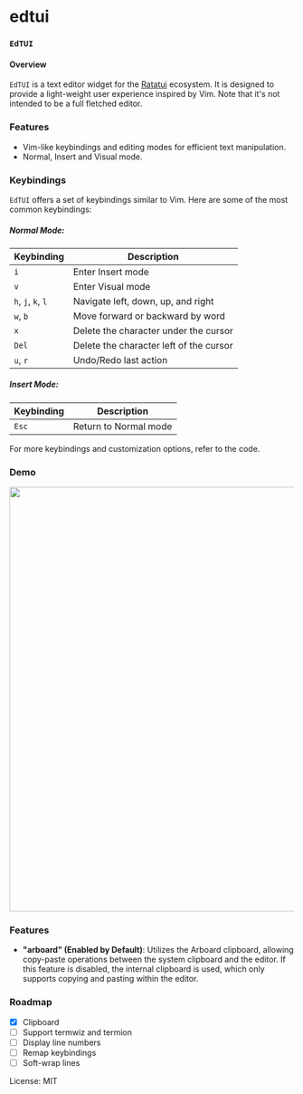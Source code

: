 # edtui

### `EdTUI`

#### Overview
`EdTUI` is a text editor widget for the [Ratatui](https://github.com/ratatui-org/ratatui) ecosystem. It is designed to provide a light-weight user experience inspired by Vim. Note that it's not intended to be a full fletched editor.

### Features
- Vim-like keybindings and editing modes for efficient text manipulation.
- Normal, Insert and Visual mode.
### Keybindings
`EdTUI` offers a set of keybindings similar to Vim. Here are some of the most common keybindings:

##### Normal Mode:

| Keybinding         | Description                             |
|--------------------|-----------------------------------------|
| `i`                | Enter Insert mode                       |
| `v`                | Enter Visual mode                       |
| `h`, `j`, `k`, `l` | Navigate left, down, up, and right      |
| `w`, `b`           | Move forward or backward by word        |
| `x`                | Delete the character under the cursor   |
| `Del`              | Delete the character left of the cursor |
| `u`, `r`           | Undo/Redo last action                   |

##### Insert Mode:

| Keybinding | Description                             |
|------------|-----------------------------------------|
| `Esc`      | Return to Normal mode                   |

For more keybindings and customization options, refer to the code.

### Demo

<img align="center" src="https://github.com/preiter93/tui-vim-editor/blob/main/resources/screenshot.png?raw=true" width="750"/>

### Features

- **"arboard" (Enabled by Default)**: Utilizes the Arboard clipboard, allowing copy-paste operations between the system clipboard and the editor. If this feature is disabled, the internal clipboard is used, which only supports copying and pasting within the editor.
 
### Roadmap

- [x] Clipboard
- [ ] Support termwiz and termion
- [ ] Display line numbers
- [ ] Remap keybindings
- [ ] Soft-wrap lines

License: MIT

